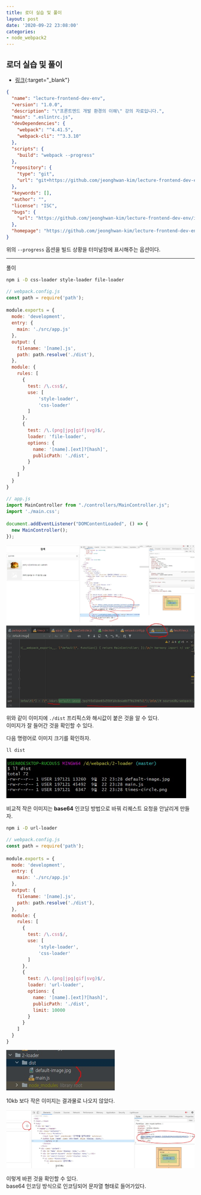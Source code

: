 ```yaml
---
title: 로더 실습 및 풀이
layout: post
date: '2020-09-22 23:08:00'
categories:
- node_webpack2
---
```


## 로더 실습 및 풀이

* [링크](https://github.com/hyungju-lee/webpack/tree/master/2-loader){:target="_blank"}

```json
{
  "name": "lecture-frontend-dev-env",
  "version": "1.0.0",
  "description": "\"프론트엔드 개발 환경의 이해\" 강의 자료입니다.",
  "main": ".eslintrc.js",
  "devDependencies": {
    "webpack": "^4.41.5",
    "webpack-cli": "^3.3.10"
  },
  "scripts": {
    "build": "webpack --progress"
  },
  "repository": {
    "type": "git",
    "url": "git+https://github.com/jeonghwan-kim/lecture-frontend-dev-env.git"
  },
  "keywords": [],
  "author": "",
  "license": "ISC",
  "bugs": {
    "url": "https://github.com/jeonghwan-kim/lecture-frontend-dev-env/issues"
  },
  "homepage": "https://github.com/jeonghwan-kim/lecture-frontend-dev-env#readme"
}
```

위의 `--progress` 옵션을 빌드 상황을 터미널창에 표시해주는 옵션이다.  

---

풀이

```bash
npm i -D css-loader style-loader file-loader
```

```javascript
// webpack.config.js
const path = require('path');

module.exports = {
  mode: 'development',
  entry: {
    main: './src/app.js'
  },
  output: {
    filename: '[name].js',
    path: path.resolve('./dist'),
  },
  module: {
    rules: [
      {
        test: /\.css$/,
        use: [
            'style-loader',
            'css-loader'
        ]
      },
      {
        test: /\.(png|jpg|gif|svg)$/,
        loader: 'file-loader',
        options: {
          name: '[name].[ext]?[hash]',
          publicPath: './dist',
        }
      }
    ]
  }
}
```

```javascript
// app.js
import MainController from "./controllers/MainController.js";
import './main.css';

document.addEventListener("DOMContentLoaded", () => {
  new MainController();
});
```

![](/static/img/node/webpack2/image41.jpg)
![](/static/img/node/webpack2/image40.jpg)

위와 같이 이미지에 `./dist` 프리픽스와 해시값이 붙은 것을 알 수 있다.  
이미지가 잘 들어간 것을 확인할 수 있다.

다음 명령어로 이미지 크기를 확인하자.

```bash
ll dist
```

![](/static/img/node/webpack2/image42.jpg)

비교적 작은 이미지는 **base64** 인코딩 방법으로 바꿔 리퀘스트 요청을 안날리게 만들자.  

```bash
npm i -D url-loader
```

```javascript
// webpack.config.js
const path = require('path');

module.exports = {
  mode: 'development',
  entry: {
    main: './src/app.js'
  },
  output: {
    filename: '[name].js',
    path: path.resolve('./dist'),
  },
  module: {
    rules: [
      {
        test: /\.css$/,
        use: [
            'style-loader',
            'css-loader'
        ]
      },
      {
        test: /\.(png|jpg|gif|svg)$/,
        loader: 'url-loader',
        options: {
          name: '[name].[ext]?[hash]',
          publicPath: './dist',
          limit: 10000
        }
      }
    ]
  }
}
```

![](/static/img/node/webpack2/image44.jpg)

10kb 보다 작은 이미지는 결과물로 나오지 않았다.

![](/static/img/node/webpack2/image43.jpg)

이렇게 바뀐 것을 확인할 수 있다.  
base64 인코딩 방식으로 인코딩되어 문자열 형태로 들어가있다.